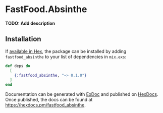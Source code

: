 # FastFood.Absinthe

**TODO: Add description**

## Installation

If [available in Hex](https://hex.pm/docs/publish), the package can be installed
by adding `fastfood_absinthe` to your list of dependencies in `mix.exs`:

```elixir
def deps do
  [
    {:fastfood_absinthe, "~> 0.1.0"}
  ]
end
```

Documentation can be generated with [ExDoc](https://github.com/elixir-lang/ex_doc)
and published on [HexDocs](https://hexdocs.pm). Once published, the docs can
be found at <https://hexdocs.pm/fastfood_absinthe>.

